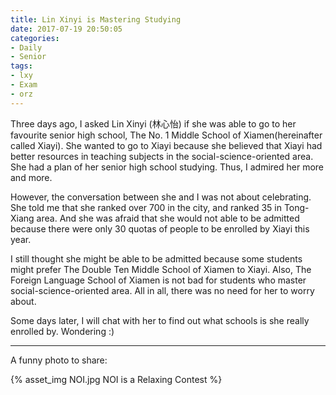 ```yaml
---
title: Lin Xinyi is Mastering Studying
date: 2017-07-19 20:50:05
categories:
- Daily
- Senior
tags:
- lxy
- Exam
- orz
---
```


Three days ago, I asked Lin Xinyi (林心怡) if she was able to go to her favourite senior high school, The No. 1 Middle School of Xiamen(hereinafter called Xiayi). She wanted to go to Xiayi because she believed that Xiayi had better resources in teaching subjects in the social-science-oriented area. She had a plan of her senior high school studying. Thus, I admired her more and more.

However, the conversation between she and I was not about celebrating. She told me that she ranked over 700 in the city, and ranked 35 in Tong-Xiang area. And she was afraid that she would not able to be admitted because there were only 30 quotas of people to be enrolled by Xiayi this year.

I still thought she might be able to be admitted because some students might prefer The Double Ten Middle School of Xiamen to Xiayi. Also, The Foreign Language School of Xiamen is not bad for students who master social-science-oriented area. All in all, there was no need for her to worry about.

Some days later, I will chat with her to find out what schools is she really enrolled by. Wondering :)

-----

A funny photo to share:

{% asset_img NOI.jpg NOI is a Relaxing Contest %}